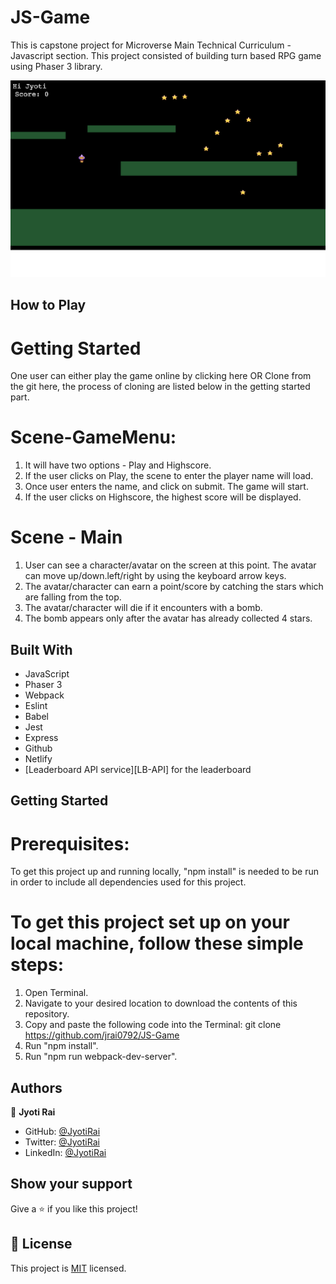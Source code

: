 # JS-Game
This is capstone project for Microverse Main Technical Curriculum - Javascript section. This project consisted of building turn based RPG game using Phaser 3 library.

![screenshot](./screenshot.png)

## How to Play

# Getting Started

One user can either play the game online by clicking here OR Clone from the git here, the process of cloning are listed below in the getting started part.

# Scene-GameMenu:

1. It will have two options - Play and Highscore.
2. If the user clicks on Play, the scene to enter the player name will load.
3. Once user enters the name, and click on submit. The game will start.
4. If the user clicks on Highscore, the highest score will be displayed.

# Scene - Main
1. User can see a character/avatar on the screen at this point. The avatar can move up/down.left/right by using the keyboard arrow keys.
2. The avatar/character can earn a point/score by catching the stars which are falling from the top.
3. The avatar/character will die if it encounters with a bomb.
4. The bomb appears only after the avatar has already collected 4 stars.

## Built With

- JavaScript
- Phaser 3
- Webpack
- Eslint
- Babel
- Jest
- Express
- Github
- Netlify
- [Leaderboard API service][LB-API] for the leaderboard

## Getting Started

# Prerequisites:

To get this project up and running locally, "npm install" is needed to be run in order to include all dependencies used for this project.

# To get this project set up on your local machine, follow these simple steps:

1. Open Terminal.
2. Navigate to your desired location to download the contents of this repository.
3. Copy and paste the following code into the Terminal: git clone https://github.com/jrai0792/JS-Game
4. Run "npm install".
5. Run "npm run webpack-dev-server".

## Authors

👤 **Jyoti Rai**

- GitHub: [@JyotiRai](https://github.com/jrai0792)
- Twitter: [@JyotiRai](https://twitter.com/jyotirai0792)
- LinkedIn: [@JyotiRai](https://linkedin.com/in/rai-jyoti)

## Show your support

Give a ⭐️ if you like this project!

## 📝 License

This project is [MIT](./MIT.md) licensed.